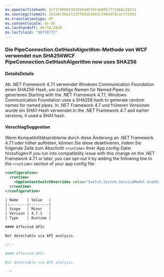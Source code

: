 ```yaml
---
ms.openlocfilehash: 3cf1740565343558a85fdfa68957773468c28231
ms.sourcegitcommit: 261e0c98a111357692b3b63c596edf0cacf72991
ms.translationtype: HT
ms.contentlocale: de-DE
ms.lasthandoff: 09/18/2020
ms.locfileid: "90770772"
---
```

### <a name="wcf-pipeconnectiongethashalgorithm-now-uses-sha256"></a><span data-ttu-id="27090-101">Die PipeConnection.GetHashAlgorithm-Methode von WCF verwendet nun SHA256</span><span class="sxs-lookup"><span data-stu-id="27090-101">WCF PipeConnection.GetHashAlgorithm now uses SHA256</span></span>

#### <a name="details"></a><span data-ttu-id="27090-102">Details</span><span class="sxs-lookup"><span data-stu-id="27090-102">Details</span></span>

<span data-ttu-id="27090-103">Ab .NET Framework 4.7.1 verwendet Windows Communication Foundation einen SHA256-Hash, um zufällige Namen für Named Pipes zu generieren.</span><span class="sxs-lookup"><span data-stu-id="27090-103">Starting with the .NET Framework 4.7.1, Windows Communication Foundation uses a SHA256 hash to generate random names for named pipes.</span></span> <span data-ttu-id="27090-104">In .NET Framework 4.7 und früheren Versionen wurde ein SHA1-Hash verwendet.</span><span class="sxs-lookup"><span data-stu-id="27090-104">In the .NET Framework 4.7 and earlier versions, it used a SHA1 hash.</span></span>

#### <a name="suggestion"></a><span data-ttu-id="27090-105">Vorschlag</span><span class="sxs-lookup"><span data-stu-id="27090-105">Suggestion</span></span>

<span data-ttu-id="27090-106">Wenn Kompatibilitätsprobleme durch diese Änderung an .NET Framework 4.7.1 oder höher auftreten, können Sie diese deaktivieren, indem Sie folgende Zeile zum Abschnitt `<runtime>` Ihrer App.config-Datei hinzufügen:</span><span class="sxs-lookup"><span data-stu-id="27090-106">If you run into compatibility issue with this change on the .NET Framework 4.7.1 or later, you can opt-out it by adding the following line to the `<runtime>` section of your app.config file:</span></span>

```xml
<configuration>
  <runtime>
    <AppContextSwitchOverrides value="Switch.System.ServiceModel.UseSha1InPipeConnectionGetHashAlgorithm=true" />
  </runtime>
</configuration>

| Name    | Value   |
|:--------|:--------|
| Scope   | Minor   |
| Version | 4.7.1   |
| Type    | Runtime |

#### Affected APIs

Not detectable via API analysis.

<!--

#### Affected APIs

Not detectable via API analysis.

-->
